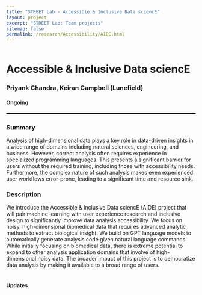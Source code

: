 ```yaml
---
title: "STREET Lab - Accessible & Inclusive Data sciencE"
layout: project
excerpt: "STREET Lab: Team projects"
sitemap: false
permalink: /research/Accessibility/AIDE.html
---
```

<div class="row" style="display: flex;">


<!--<div class="col-sm-5 clearfix" >
  <img src="{{ site.url }}{{ site.baseurl }}/images/pubpic/{{ project.photo }}" class="img-reponsive" width="100%" style="float: left" />
</div>-->

<div class="container-fluid">
  <h1>Accessible & Inclusive Data sciencE</h1>
  <h3>Priyank Chandra, Keiran Campbell (Lunefield) </h3>
  <h4>Ongoing</h4>
</div>

</div>

<hr style="margin-top: 0.1rem;
  margin-bottom: 0.1rem;
  border: 0;
  border-top: 2px solid rgba(0, 0, 0, 0.2);"/>

<div class="row" style="display: flex;">

<div class=" col-sm-12">
<h3>Summary</h3>
Analysis of high-dimensional data plays a key role in data-driven insights in a wide range of domains including natural sciences, engineering, and business. However, correct analysis often requires experience in specialized programming languages. This presents a significant barrier for users without the required training, including those with accessibility needs. Furthermore, the complex nature of such analysis makes even experienced user workflows error-prone, leading to a significant time and resource sink.  

<h3>Description</h3>
We introduce the Accessible & Inclusive Data sciencE (AIDE) project that will pair machine learning with user experience research and inclusive design to significantly improve data analysis accessibility. We focus on noisy, high-dimensional biomedical data that requires advanced analytic methods to extract biological insight. We build on GPT language models to automatically generate analysis code given natural language commands. While initially focusing on biomedical data, there is extreme potential to expand to other analysis application domains that involve of high-dimensional noisy data. The broader impact of this project is to democratize data analysis by making it available to a broad range of users.<br><br>
  
<h4>Updates</h4>
  
<!-- <h2>Papers</h2> -->
<br />

